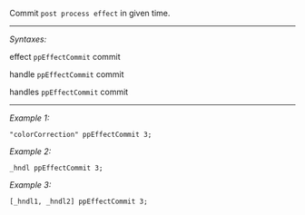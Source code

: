 Commit `post process effect` in given time.


---
*Syntaxes:*

effect `ppEffectCommit` commit

handle `ppEffectCommit` commit

handles `ppEffectCommit` commit

---
*Example 1:*

```sqf
"colorCorrection" ppEffectCommit 3;
```

*Example 2:*

```sqf
_hndl ppEffectCommit 3;
```

*Example 3:*

```sqf
[_hndl1, _hndl2] ppEffectCommit 3;
```